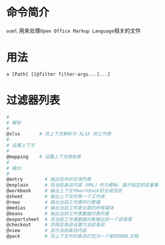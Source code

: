 # 命令简介

`ooml` 用来处理`Open Office Markup Language`相关的文件
    
# 用法

```
o [Path] [[@filter filter-args...]...]
```

# 过滤器列表

```bash
#
# 解析
#
@xlsx       # 将上下文解析为 XLSX 的工作表
#
# 设置上下文
#
@mapping    # 设置上下文映射表
#
# 输出
#
@entry        # 输出包中的实体列表
@explain      # 将当前条目内容（XML）作为模板，展开指定的变量集
@workbook     # 输出上下文中workbook的全局信息
@sheet        # 输出上下文的某一个工作表
@rows         # 输出当前工作表的行数据
@medias       # 输出当前工作表关联的所有媒体
@beans        # 输出当前工作表数据对象列表
@exportsheet  # 将当前工作表数据对象输出到一个目录里
@checkout     # 将指定条目设置为当前条目
@view         # 显示当前条目内容
@pack         # 将上下文中的条目打包为一个新的OOML文档
```